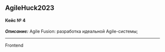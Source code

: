 ## AgileHuck2023

#### Кейс № 4

***Описание:***
Agile Fusion: разработка идеальной Agile-системы;



___

Frontend